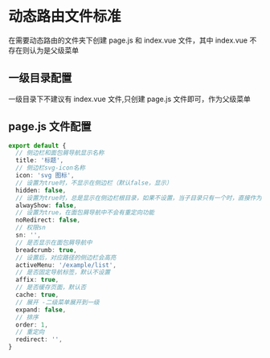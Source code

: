 # 动态路由文件标准

在需要动态路由的文件夹下创建 page.js 和 index.vue 文件，其中 index.vue 不存在则认为是父级菜单

## 一级目录配置
一级目录下不建议有 index.vue 文件,只创建 page.js 文件即可，作为父级菜单

## page.js 文件配置
```ts
export default {
  // 侧边栏和面包屑导航显示名称
  title: '标题',
  // 侧边栏svg-icon名称
  icon: 'svg 图标',
  // 设置为true时，不显示在侧边栏（默认false，显示）
  hidden: false,
  // 设置为true时，总是显示在侧边栏根目录，如果不设置，当子目录只有一个时，直接作为根menu
  alwayShow: false,
  // 设置为true，在面包屑导航中不会有重定向功能
  noRedirect: false,
  // 权限sn
  sn: '',
  // 是否显示在面包屑导航中
  breadcrumb: true,
  // 设置后，对应路径的侧边栏会高亮
  activeMenu: '/example/list',
  // 是否固定导航标签，默认不设置
  affix: true,
  // 是否缓存页面，默认否
  cache: true,
  // 展开 -二级菜单展开到一级
  expand: false,
  // 排序
  order: 1,
  // 重定向
  redirect: '',
}
```